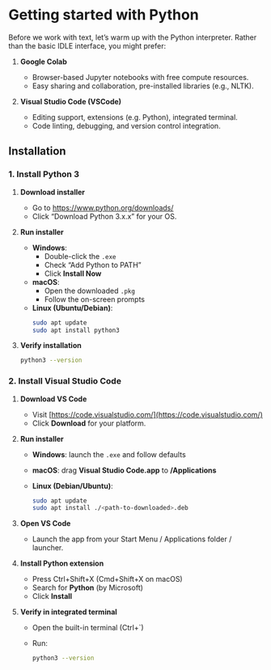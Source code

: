 # Getting started with Python

Before we work with text, let’s warm up with the Python interpreter. Rather than the basic IDLE interface, you might prefer:

1. **Google Colab**  
   - Browser-based Jupyter notebooks with free compute resources.  
   - Easy sharing and collaboration, pre-installed libraries (e.g., NLTK).

2. **Visual Studio Code (VSCode)**  
   - Editing support, extensions (e.g. Python), integrated terminal.  
   - Code linting, debugging, and version control integration.  

## Installation

### 1. Install Python 3

1. **Download installer**  
   - Go to https://www.python.org/downloads/   
   - Click “Download Python 3.x.x” for your OS.

2. **Run installer**  
   - **Windows**:  
     - Double-click the `.exe`  
     - Check “Add Python to PATH”  
     - Click **Install Now**  
   - **macOS**:  
     - Open the downloaded `.pkg`  
     - Follow the on-screen prompts  
   - **Linux (Ubuntu/Debian)**:  
     ```bash
     sudo apt update
     sudo apt install python3
     ```

3. **Verify installation**  
   ```bash
   python3 --version
   ```

### 2. Install Visual Studio Code

1. **Download VS Code**

   * Visit [https://code.visualstudio.com/](https://code.visualstudio.com/)
   * Click **Download** for your platform.

2. **Run installer**

   * **Windows**: launch the `.exe` and follow defaults
   * **macOS**: drag **Visual Studio Code.app** to **/Applications**
   * **Linux (Debian/Ubuntu)**:

     ```bash
     sudo apt update
     sudo apt install ./<path-to-downloaded>.deb
     ```

3. **Open VS Code**

   * Launch the app from your Start Menu / Applications folder / launcher.

4. **Install Python extension**

   * Press Ctrl+Shift+X (Cmd+Shift+X on macOS)
   * Search for **Python** (by Microsoft)
   * Click **Install**

5. **Verify in integrated terminal**

   * Open the built-in terminal (Ctrl+\`)
   * Run:

     ```bash
     python3 --version
     ```
